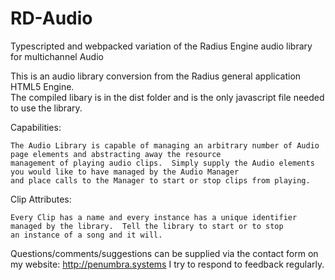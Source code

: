 # RD-Audio
Typescripted and webpacked variation of the Radius Engine audio library for multichannel Audio

This is an audio library conversion from the Radius general application HTML5 Engine.  
The compiled libary is in the dist folder and is the only javascript file needed to use the library.

Capabilities:

	The Audio Library is capable of managing an arbitrary number of Audio page elements and abstracting away the resource
	management of playing audio clips.  Simply supply the Audio elements you would like to have managed by the Audio Manager
    and place calls to the Manager to start or stop clips from playing.

Clip Attributes:
	
	Every Clip has a name and every instance has a unique identifier managed by the library.  Tell the library to start or to stop
	an instance of a song and it will.
	
Questions/comments/suggestions can be supplied via the contact form on my website: http://penumbra.systems
I try to respond to feedback regularly.